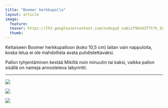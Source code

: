 ```yaml
---
title: "Boomer herkkupallo"
layout: article
image:
  feature:
  teaser: https://lh3.googleusercontent.com/nodspyE_uabizf9Ux63T7tfk_SFLRDJpBuL9_ICyraI=w245
  thumb:
---
```


Keltaiseen Boomer herkkupalloon (koko 10,5 cm) laitan vain nappuloita, koska lelua ei ole mahdollista avata puhdistettavaksi.

Pallon tyhjentäminen kestää Mikiltä noin minuutin tai kaksi, vaikka pallon sisällä on nameja annosteleva labyrintti.

---

![](https://lh3.googleusercontent.com/xCNUtlTQd8x2uP04eOk-DE15-BUSLbX2QL_2Q6YTUII=w800)

![](https://lh3.googleusercontent.com/4wV_Ptk0s17fbaC5edIgNik5jt61pB9lwjb2QUvbRKY=w800)

![](https://lh3.googleusercontent.com/5-aaSoOyQ1kHnKrwKgGDdg9NoiZyAvg53QX7o_aDpQ8=w800)
